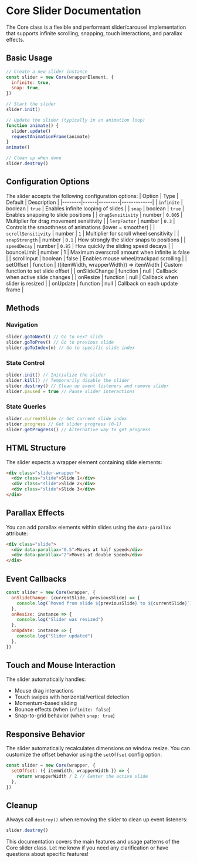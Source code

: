 # Core Slider Documentation

The Core class is a flexible and performant slider/carousel implementation that supports infinite scrolling, snapping, touch interactions, and parallax effects.

## Basic Usage

```javascript
// Create a new slider instance
const slider = new Core(wrapperElement, {
  infinite: true,
  snap: true,
})

// Start the slider
slider.init()

// Update the slider (typically in an animation loop)
function animate() {
  slider.update()
  requestAnimationFrame(animate)
}
animate()

// Clean up when done
slider.destroy()
```

## Configuration Options

The slider accepts the following configuration options:
| Option | Type | Default | Description |
|--------|------|---------|-------------|
| `infinite` | boolean | `true` | Enables infinite looping of slides |
| `snap` | boolean | `true` | Enables snapping to slide positions |
| `dragSensitivity` | number | `0.005` | Multiplier for drag movement sensitivity |
| `lerpFactor` | number | `0.3` | Controls the smoothness of animations (lower = smoother) |
| `scrollSensitivity` | number | `1` | Multiplier for scroll wheel sensitivity |
| `snapStrength` | number | `0.1` | How strongly the slider snaps to positions |
| `speedDecay` | number | `0.85` | How quickly the sliding speed decays |
| bounceLimit | number | 1 | Maximum overscroll amount when infinite is false |
| scrollInput | boolean | false | Enables mouse wheel/trackpad scrolling |
| setOffset | function | ({itemWidth, wrapperWidth}) => itemWidth | Custom function to set slide offset |
| onSlideChange | function | null | Callback when active slide changes |
| onResize | function | null | Callback when slider is resized |
| onUpdate | function | null | Callback on each update frame |

## Methods

### Navigation

```javascript
slider.goToNext() // Go to next slide
slider.goToPrev() // Go to previous slide
slider.goToIndex(n) // Go to specific slide index
```

### State Control

```javascript
slider.init() // Initialize the slider
slider.kill() // Temporarily disable the slider
slider.destroy() // Clean up event listeners and remove slider
slider.paused = true // Pause slider interactions
```

### State Queries

```javascript
slider.currentSlide // Get current slide index
slider.progress // Get slider progress (0-1)
slider.getProgress() // Alternative way to get progress
```

## HTML Structure

The slider expects a wrapper element containing slide elements:

```html
<div class="slider-wrapper">
  <div class="slide">Slide 1</div>
  <div class="slide">Slide 2</div>
  <div class="slide">Slide 3</div>
</div>
```

## Parallax Effects

You can add parallax elements within slides using the `data-parallax` attribute:

```html
<div class="slide">
  <div data-parallax="0.5">Moves at half speed</div>
  <div data-parallax="2">Moves at double speed</div>
</div>
```

## Event Callbacks

```javascript
const slider = new Core(wrapper, {
  onSlideChange: (currentSlide, previousSlide) => {
    console.log(`Moved from slide ${previousSlide} to ${currentSlide}`)
  },
  onResize: instance => {
    console.log("Slider was resized")
  },
  onUpdate: instance => {
    console.log("Slider updated")
  },
})
```

## Touch and Mouse Interaction

The slider automatically handles:

- Mouse drag interactions
- Touch swipes with horizontal/vertical detection
- Momentum-based sliding
- Bounce effects (when `infinite: false`)
- Snap-to-grid behavior (when `snap: true`)

## Responsive Behavior

The slider automatically recalculates dimensions on window resize. You can customize the offset behavior using the `setOffset` config option:

```javascript
const slider = new Core(wrapper, {
  setOffset: ({ itemWidth, wrapperWidth }) => {
    return wrapperWidth / 2 // Center the active slide
  },
})
```

## Cleanup

Always call `destroy()` when removing the slider to clean up event listeners:

```javascript
slider.destroy()
```

This documentation covers the main features and usage patterns of the Core slider class. Let me know if you need any clarification or have questions about specific features!
